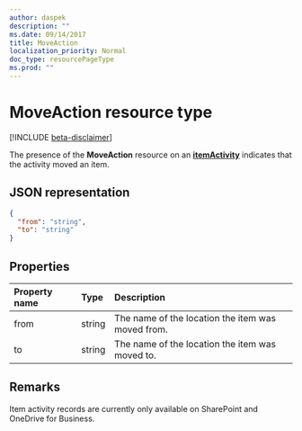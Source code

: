 ```yaml
---
author: daspek
description: ""
ms.date: 09/14/2017
title: MoveAction
localization_priority: Normal
doc_type: resourcePageType
ms.prod: ""
---
```

# MoveAction resource type

[!INCLUDE [beta-disclaimer](../../includes/beta-disclaimer.md)]

The presence of the **MoveAction** resource on an [**itemActivity**][activity] indicates that the activity moved an item.

[activity]: itemactivity.md

## JSON representation

<!-- {
  "blockType": "resource",
  "optionalProperties": [ ],
  "@type": "microsoft.graph.moveAction"
}-->

```json
{
  "from": "string",
  "to": "string"
}
```

## Properties

| Property name | Type   | Description
|:--------------|:-------|:----------------------------------------------------
| from          | string | The name of the location the item was moved from.
| to            | string | The name of the location the item was moved to.

## Remarks

Item activity records are currently only available on SharePoint and OneDrive for Business.

<!--
{
  "type": "#page.annotation",
  "description": "The MoveAction object provides information about an activity that moved an item.",
  "keywords": "activities,activity,action,move,moved",
  "section": "documentation",
  "tocPath": "Resources/MoveAction",
  "suppressions": []
}
-->

